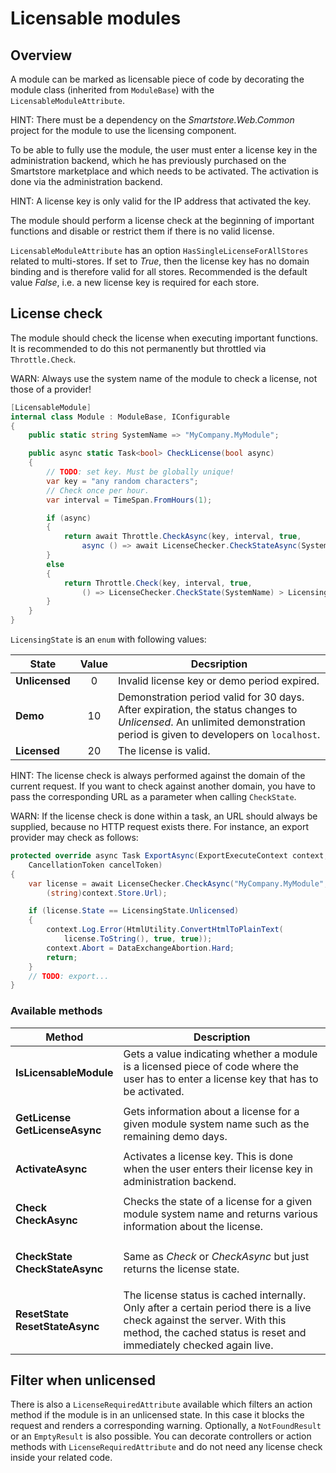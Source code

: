 # Licensable modules

## Overview

A module can be marked as licensable piece of code by decorating the module class (inherited from `ModuleBase`) with the `LicensableModuleAttribute`.

HINT: There must be a dependency on the _Smartstore.Web.Common_ project for the module to use the licensing component.

To be able to fully use the module, the user must enter a license key in the administration backend, which he has previously purchased on the Smartstore marketplace and which needs to be activated. The activation is done via the administration backend.

HINT: A license key is only valid for the IP address that activated the key.

The module should perform a license check at the beginning of important functions and disable or restrict them if there is no valid license.

`LicensableModuleAttribute` has an option `HasSingleLicenseForAllStores` related to multi-stores. If set to _True_, then the license key has no domain binding and is therefore valid for all stores. Recommended is the default value _False_, i.e. a new license key is required for each store.

## License check

The module should check the license when executing important functions. It is recommended to do this not permanently but throttled via `Throttle.Check`.

WARN: Always use the system name of the module to check a license, not those of a provider!

```csharp
[LicensableModule]
internal class Module : ModuleBase, IConfigurable
{
    public static string SystemName => "MyCompany.MyModule";

    public async static Task<bool> CheckLicense(bool async)
    {
        // TODO: set key. Must be globally unique!
        var key = "any random characters";
        // Check once per hour.
        var interval = TimeSpan.FromHours(1);

        if (async)
        {
            return await Throttle.CheckAsync(key, interval, true,
                async () => await LicenseChecker.CheckStateAsync(SystemName) > LicensingState.Unlicensed);
        }
        else
        {
            return Throttle.Check(key, interval, true,
                () => LicenseChecker.CheckState(SystemName) > LicensingState.Unlicensed);
        }
    }
}
```

`LicensingState` is an `enum` with following values:

| State          | Value | Decsription                                                                                                                                                            |
| -------------- | :---: | ---------------------------------------------------------------------------------------------------------------------------------------------------------------------- |
| **Unlicensed** |   0   | Invalid license key or demo period expired.                                                                                                                            |
| **Demo**       |   10  | Demonstration period valid for 30 days. After expiration, the status changes to _Unlicensed_. An unlimited demonstration period is given to developers on `localhost`. |
| **Licensed**   |   20  | The license is valid.                                                                                                                                                  |

HINT: The license check is always performed against the domain of the current request. If you want to check against another domain, you have to pass the corresponding URL as a parameter when calling `CheckState`.

WARN: If the license check is done within a task, an URL should always be supplied, because no HTTP request exists there. For instance, an export provider may check as follows:

```csharp
protected override async Task ExportAsync(ExportExecuteContext context,
    CancellationToken cancelToken)
{
    var license = await LicenseChecker.CheckAsync("MyCompany.MyModule",
        (string)context.Store.Url);

    if (license.State == LicensingState.Unlicensed)
    {
        context.Log.Error(HtmlUtility.ConvertHtmlToPlainText(
            license.ToString(), true, true));
        context.Abort = DataExchangeAbortion.Hard;
        return;
    }    
    // TODO: export...
}
```

### Available methods

| Method                                                                 | Description                                                                                                                                                                                     |
| ---------------------------------------------------------------------- | ----------------------------------------------------------------------------------------------------------------------------------------------------------------------------------------------- |
| **IsLicensableModule**                                                 | Gets a value indicating whether a module is a licensed piece of code where the user has to enter a license key that has to be activated.                                                        |
| <p><strong>GetLicense</strong><br><strong>GetLicenseAsync</strong></p> | Gets information about a license for a given module system name such as the remaining demo days.                                                                                                |
| **ActivateAsync**                                                      | Activates a license key. This is done when the user enters their license key in administration backend.                                                                                         |
| <p><strong>Check</strong><br><strong>CheckAsync</strong></p>           | Checks the state of a license for a given module system name and returns various information about the license.                                                                                 |
| <p><strong>CheckState</strong><br><strong>CheckStateAsync</strong></p> | Same as _Check_ or _CheckAsync_ but just returns the license state.                                                                                                                             |
| <p><strong>ResetState</strong><br><strong>ResetStateAsync</strong></p> | The license status is cached internally. Only after a certain period there is a live check against the server. With this method, the cached status is reset and immediately checked again live. |

## Filter when unlicensed

There is also a `LicenseRequiredAttribute` available which filters an action method if the module is in an unlicensed state. In this case it blocks the request and renders a corresponding warning. Optionally, a `NotFoundResult` or an `EmptyResult` is also possible. You can decorate controllers or action methods with `LicenseRequiredAttribute` and do not need any license check inside your related code.
